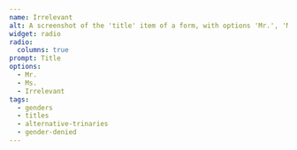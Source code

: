 ```yaml
---
name: Irrelevant
alt: A screenshot of the 'title' item of a form, with options 'Mr.', 'Ms.', and 'Irrelevant' (selected)
widget: radio
radio:
  columns: true
prompt: Title
options:
  - Mr.
  - Ms.
  - Irrelevant
tags:
  - genders
  - titles
  - alternative-trinaries
  - gender-denied
---
```

